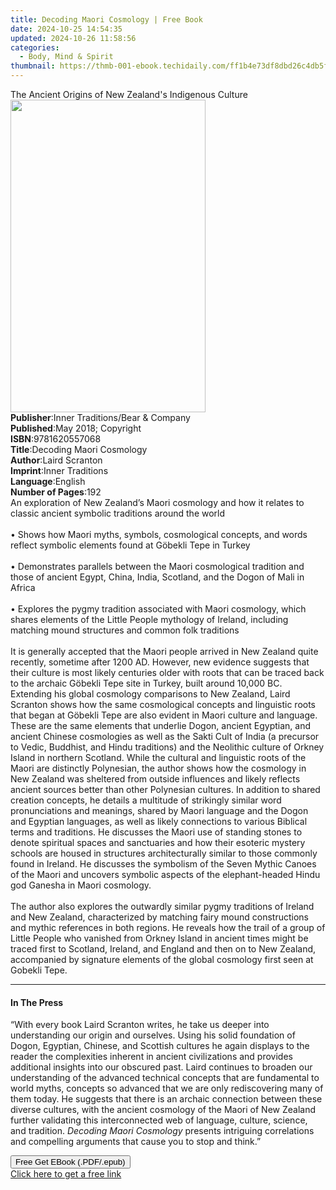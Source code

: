 ```yaml
---
title: Decoding Maori Cosmology | Free Book
date: 2024-10-25 14:54:35
updated: 2024-10-26 11:58:56
categories:
  - Body, Mind & Spirit
thumbnail: https://thmb-001-ebook.techidaily.com/ff1b4e73df8dbd26c4db5f539ac695e6e1719cc0a65691894263e285bd1bc069.jpg
---
```

<main id="book-container">
  <div class="flex flex-col">
    <div class="book-brief flex-1 py-6 px-4 sm:p-6 md:py-10 md:px-8">
      <!-- brief-->
      <div class="book-brief-main">
        The Ancient Origins of New Zealand's Indigenous Culture
      </div>
    </div>
    <div
      class="book-meta-info flex-1 grid gap-4 col-start-1 col-end-3 row-start-1 sm:mb-6 sm:grid-cols-4 lg:gap-6 lg:col-start-2 lg:row-end-6 lg:row-span-6 lg:mb-0"
    >
      <div
        class="book-meta-info-left place-content-center mt-4 p-4 text-sm leading-6 col-start-2 col-span-2 dark:text-slate-400"
      >
        <img
          class="w-full h-500 object-cover rounded-lg sm:h-255 sm:col-span-2 lg:col-span-full"
          src="https://img-001-ebook.techidaily.com/c90038b9e28a2c3968c8fc8d8e5187d6c4cc7c45316c555435ba24405d63c9bc.jpg"
          alt=""
          width="312"
          height="500"
        />
      </div>
      <div
        class="book-meta-info-right mt-2 col-start-1 row-start-2 col-span-3 self-center"
      >
        <!-- meta data  -->
        <div class="flex flex-col px-4 md:px-8">
          <div class="flex-1">
            <strong>Publisher</strong>:<span class="px-2"
              >Inner Traditions/Bear &amp; Company</span
            >
          </div>
          <div class="flex-1">
            <strong>Published</strong>:<span class="px-2"
              >May 2018; Copyright</span
            >
          </div>
          <div class="flex-1">
            <strong>ISBN</strong>:<span class="px-2">9781620557068</span>
          </div>
          <div class="flex-1">
            <strong>Title</strong>:<span class="px-2"
              >Decoding Maori Cosmology</span
            >
          </div>
          <div class="flex-1">
            <strong>Author</strong>:<span class="px-2">Laird Scranton</span>
          </div>
          <div class="flex-1">
            <strong>Imprint</strong>:<span class="px-2">Inner Traditions</span>
          </div>
          <div class="flex-1">
            <strong>Language</strong>:<span class="px-2">English</span>
          </div>
          <div class="flex-1">
            <strong>Number of Pages</strong>:<span class="px-2">192</span>
          </div>
        </div>
      </div>
    </div>
    <div class="book-description flex-1 py-6 px-4 sm:p-6 md:py-10 md:px-8">
      <div class="book-description-main">
        <div accordion-content="" id="description">
          An exploration of New Zealand’s Maori cosmology and how it relates to
          classic ancient symbolic traditions around the world <br /><br />•
          Shows how Maori myths, symbols, cosmological concepts, and words
          reflect symbolic elements found at Göbekli Tepe in Turkey
          <br /><br />• Demonstrates parallels between the Maori cosmological
          tradition and those of ancient Egypt, China, India, Scotland, and the
          Dogon of Mali in Africa <br /><br />• Explores the pygmy tradition
          associated with Maori cosmology, which shares elements of the Little
          People mythology of Ireland, including matching mound structures and
          common folk traditions <br /><br />It is generally accepted that the
          Maori people arrived in New Zealand quite recently, sometime after
          1200 AD. However, new evidence suggests that their culture is most
          likely centuries older with roots that can be traced back to the
          archaic Göbekli Tepe site in Turkey, built around 10,000 BC.
          <br />Extending his global cosmology comparisons to New Zealand, Laird
          Scranton shows how the same cosmological concepts and linguistic roots
          that began at Göbekli Tepe are also evident in Maori culture and
          language. These are the same elements that underlie Dogon, ancient
          Egyptian, and ancient Chinese cosmologies as well as the Sakti Cult of
          India (a precursor to Vedic, Buddhist, and Hindu traditions) and the
          Neolithic culture of Orkney Island in northern Scotland. While the
          cultural and linguistic roots of the Maori are distinctly Polynesian,
          the author shows how the cosmology in New Zealand was sheltered from
          outside influences and likely reflects ancient sources better than
          other Polynesian cultures. In addition to shared creation concepts, he
          details a multitude of strikingly similar word pronunciations and
          meanings, shared by Maori language and the Dogon and Egyptian
          languages, as well as likely connections to various Biblical terms and
          traditions. He discusses the Maori use of standing stones to denote
          spiritual spaces and sanctuaries and how their esoteric mystery
          schools are housed in structures architecturally similar to those
          commonly found in Ireland. He discusses the symbolism of the Seven
          Mythic Canoes of the Maori and uncovers symbolic aspects of the
          elephant-headed Hindu god Ganesha in Maori cosmology. <br /><br />The
          author also explores the outwardly similar pygmy traditions of Ireland
          and New Zealand, characterized by matching fairy mound constructions
          and mythic references in both regions. He reveals how the trail of a
          group of Little People who vanished from Orkney Island in ancient
          times might be traced first to Scotland, Ireland, and England and then
          on to New Zealand, accompanied by signature elements of the global
          cosmology first seen at Gobekli Tepe.
        </div>
        <div class="accordion-fader"></div>
      </div>
    </div>
    <div class="book-excerpts flex-1 py-6 px-4 sm:p-6 md:py-10 md:px-8">
      <!-- excerpts-->
      <div class="book-excerpts-main">
        <hr />
        <h4 class="placeholder placeholder-heading">
          <span>In The Press</span>
        </h4>
        <p>
          “With every book Laird Scranton writes, he take us deeper into
          understanding our origin and ourselves. Using his solid foundation of
          Dogon, Egyptian, Chinese, and Scottish cultures he again displays to
          the reader the complexities inherent in ancient civilizations and
          provides additional insights into our obscured past. Laird continues
          to broaden our understanding of the advanced technical concepts that
          are fundamental to world myths, concepts so advanced that we are only
          rediscovering many of them today. He suggests that there is an archaic
          connection between these diverse cultures, with the ancient cosmology
          of the Maori of New Zealand further validating this interconnected web
          of language, culture, science, and tradition.
          <i>Decoding Maori Cosmology</i> presents intriguing correlations and
          compelling arguments that cause you to stop and think.”
        </p>
      </div>
    </div>
    <div
      class="book-about-author flex-1 py-6 px-4 sm:p-6 md:py-10 md:px-8"
    ></div>
    <div class="book-free-get flex-1 py-6 px-4 sm:p-6 md:py-10 md:px-8">
      <button
        id="btn-free-get"
        class="bg-blue-500 hover:bg-blue-700 text-white font-bold py-2 px-4 rounded"
      >
        Free Get EBook (.PDF/.epub)
      </button>
      <div id="countdown-display" class="px-2 text-lg mt-2"></div>
      <a
        id="free-link"
        class="hidden bg-blue-500 hover:bg-blue-700 text-white font-bold py-2 px-4 rounded"
        href="https://www.ebooks.com/en-us/book/95856046/decoding-maori-cosmology/laird-scranton/"
        target="_blank"
        >Click here to get a free link</a
      >
    </div>
    <script>
      let countdownTime = 0;
      let countdownInterval = null;
      document
        .getElementById('btn-free-get')
        .addEventListener('click', startCountdown);
      function startCountdown() {
        countdownTime = new Date().getTime() + 60000 * 3;
        countdownInterval = setInterval(updateCountdown, 1000);
        document.getElementById('btn-free-get').disabled = true;
        document
          .getElementById('btn-free-get')
          .classList.add('bg-gray-500', 'cursor-not-allowed');
      }
      function updateCountdown() {
        let currentTime = new Date().getTime();
        let timeLeft = countdownTime - currentTime;
        let secondsLeft = Math.floor(timeLeft / 1000);
        document.getElementById('countdown-display').innerHTML =
          `Remaining time: ${secondsLeft} seconds.`;
        if (secondsLeft <= 0) {
          clearInterval(countdownInterval);
          document.getElementById('btn-free-get').classList.add('hidden');
          document.getElementById('free-link').classList.remove('hidden');
          document.getElementById('countdown-display').innerHTML = '';
        }
      }
    </script>
  </div>
</main>
